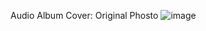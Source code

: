 Audio Album Cover:
Original Phosto
![image](https://github.com/user-attachments/assets/e0006f41-3b30-438d-bf8a-c63aaf1e8b18)

